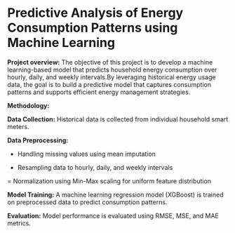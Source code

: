 # Predictive Analysis of Energy Consumption Patterns using Machine Learning

**Project overview:** The objective of this project is to develop a machine learning-based model that predicts household energy consumption over hourly, daily, and weekly intervals.By leveraging historical energy usage data, the goal is to build a predictive model that captures consumption patterns and supports efficient energy management strategies.

**Methodology:**

**Data Collection:** Historical data is collected from individual household smart meters.

**Data Preprocessing:**

- Handling missing values using mean imputation

- Resampling data to hourly, daily, and weekly intervals

= Normalization using Min-Max scaling for uniform feature distribution

**Model Training:**
A machine learning regression model (XGBoost) is trained on preprocessed data to predict consumption patterns.

**Evaluation:**
Model performance is evaluated using RMSE, MSE, and MAE metrics.
